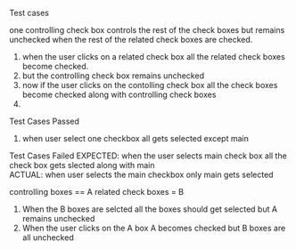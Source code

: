 Test cases

one controlling check box controls the rest of the check boxes but remains unchecked when the rest of the related check boxes are checked.

1. when the user clicks on a related check box all the related check boxes become checked.
2. but the controlling check box remains unchecked
3. now if the user clicks on the contolling check box all the check boxes become checked along with  controlling check boxes
4.

Test Cases Passed

1.  when user select one checkbox all gets selected except main



Test Cases Failed
EXPECTED: when the user selects main check box all the check box gets slected along with main  
 ACTUAL: when user selects the main checkbox only main gets selected


controlling boxes == A 
related check boxes = B

1. When the B boxes are selcted all the boxes should get selected but A remains unchecked 
2. When the user clicks on the A box A becomes checked but B boxes are all unchecked 


















